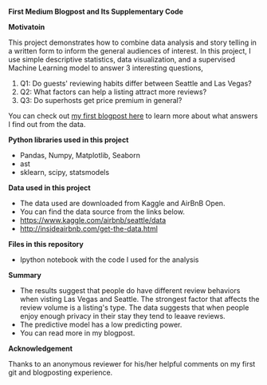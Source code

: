 
**First Medium Blogpost and Its Supplementary Code**

**Motivatoin**

This project demonstrates how to combine data analysis and story telling in a written form to inform the general audiences of interest.
In this project, I use simple descriptive statistics, data visualization, and a supervised Machine Learning model to answer 3 interesting questions,

1. Q1: Do guests' reviewing habits differ between Seattle and Las Vegas?
1. Q2: What factors can help a listing attract more reviews?
1. Q3: Do superhosts get price premium in general?

You can check out [my first blogpost here](https://medium.com/@reneeshiyanliu/a-naive-sleuth-on-airbnbs-cheapest-secret-weapon-user-reviews-d04f8d43555b) to learn more about what answers I find out from the data.

**Python libraries used in this project**

   - Pandas, Numpy, Matplotlib, Seaborn
   - ast
   - sklearn, scipy, statsmodels
   

**Data used in this project**

  - The data used are downloaded from Kaggle and AirBnB Open.
  - You can find the data source from the links below.
  - https://www.kaggle.com/airbnb/seattle/data
  - http://insideairbnb.com/get-the-data.html

**Files in this repository**

  - Ipython notebook with the code I used for the analysis
  
**Summary**

- The results suggest that people do have different review behaviors when visting Las Vegas and Seattle. The strongest factor that affects the review volume is a listing's type. The data suggests that when people enjoy enough privacy in their stay they tend to leaave reviews.
- The predictive model has a low predicting power.
- You can read more in my blogpost.

**Acknowledgement**

Thanks to an anonymous reviewer for his/her helpful comments on my first git and blogposting experience.
